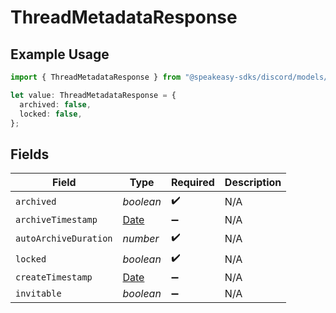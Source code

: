 # ThreadMetadataResponse

## Example Usage

```typescript
import { ThreadMetadataResponse } from "@speakeasy-sdks/discord/models/components";

let value: ThreadMetadataResponse = {
  archived: false,
  locked: false,
};
```

## Fields

| Field                                                                                         | Type                                                                                          | Required                                                                                      | Description                                                                                   |
| --------------------------------------------------------------------------------------------- | --------------------------------------------------------------------------------------------- | --------------------------------------------------------------------------------------------- | --------------------------------------------------------------------------------------------- |
| `archived`                                                                                    | *boolean*                                                                                     | :heavy_check_mark:                                                                            | N/A                                                                                           |
| `archiveTimestamp`                                                                            | [Date](https://developer.mozilla.org/en-US/docs/Web/JavaScript/Reference/Global_Objects/Date) | :heavy_minus_sign:                                                                            | N/A                                                                                           |
| `autoArchiveDuration`                                                                         | *number*                                                                                      | :heavy_check_mark:                                                                            | N/A                                                                                           |
| `locked`                                                                                      | *boolean*                                                                                     | :heavy_check_mark:                                                                            | N/A                                                                                           |
| `createTimestamp`                                                                             | [Date](https://developer.mozilla.org/en-US/docs/Web/JavaScript/Reference/Global_Objects/Date) | :heavy_minus_sign:                                                                            | N/A                                                                                           |
| `invitable`                                                                                   | *boolean*                                                                                     | :heavy_minus_sign:                                                                            | N/A                                                                                           |